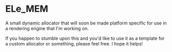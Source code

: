 # ELe_MEM
A small dynamic allocator that will soon be made platform specific for use in a rendering engine that I'm working on.

If you happen to stumble upon this and you'd like to use it as a template for a custom allocator or something, please feel free. I hope it helps!
